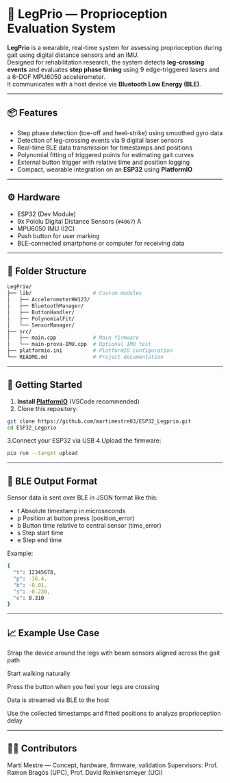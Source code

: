 # 🦿 LegPrio — Proprioception Evaluation System

**LegPrio** is a wearable, real-time system for assessing proprioception during gait using digital distance sensors and an IMU.  
Designed for rehabilitation research, the system detects **leg-crossing events** and evaluates **step phase timing** using 9 edge-triggered lasers and a 6-DOF MPU6050 accelerometer.  
It communicates with a host device via **Bluetooth Low Energy (BLE)**.

---

## 📦 Features

- Step phase detection (toe-off and heel-strike) using smoothed gyro data  
- Detection of leg-crossing events via 9 digital laser sensors  
- Real-time BLE data transmission for timestamps and positions  
- Polynomial fitting of triggered points for estimating gait curves  
- External button trigger with relative time and position logging  
- Compact, wearable integration on an **ESP32** using **PlatformIO**

---

## ⚙️ Hardware

- ESP32 (Dev Module)  
- 9x Pololu Digital Distance Sensors (`#4067`)  A
- MPU6050 IMU (I2C)  
- Push button for user marking  
- BLE-connected smartphone or computer for receiving data  

---

## 📁 Folder Structure

```bash
LegPrio/
├── lib/                    # Custom modules
│   ├── AccelerometerHW123/
│   ├── BluetoothManager/
│   ├── ButtonHandler/
│   ├── PolynomialFit/
│   └── SensorManager/
├── src/
│   ├── main.cpp            # Main firmware
│   └── main-prova-IMU.cpp  # Optional IMU test
├── platformio.ini          # PlatformIO configuration
└── README.md               # Project documentation
```
---

## 🚀 Getting Started

1. **Install [PlatformIO](https://platformio.org/)** (VSCode recommended)  
2. Clone this repository:

```bash
git clone https://github.com/martimestre03/ESP32_Legprio.git
cd ESP32_Legprio
```
3.Connect your ESP32 via USB
4.Upload the firmware:

```bash
pio run --target upload
```
---

## 📡 BLE Output Format
Sensor data is sent over BLE in JSON format like this:
- t	Absolute timestamp in microseconds 
- p	Position at button press (position_error)
- b	Button time relative to central sensor (time_error)
- s	Step start time 
- e	Step end time

Example:
```bash
{
  "t": 12345678,
  "p": -36.4,
  "b": -0.01,
  "s": -0.230,
  "e": 0.310
}
```


---

## 📈 Example Use Case
Strap the device around the legs with beam sensors aligned across the gait path

Start walking naturally

Press the button when you feel your legs are crossing

Data is streamed via BLE to the host

Use the collected timestamps and fitted positions to analyze proprioception delay

---

## 👨‍🔬 Contributors
Martí Mestre — Concept, hardware, firmware, validation
Supervisors: Prof. Ramon Bragós (UPC), Prof. David Reinkensmeyer (UCI)
